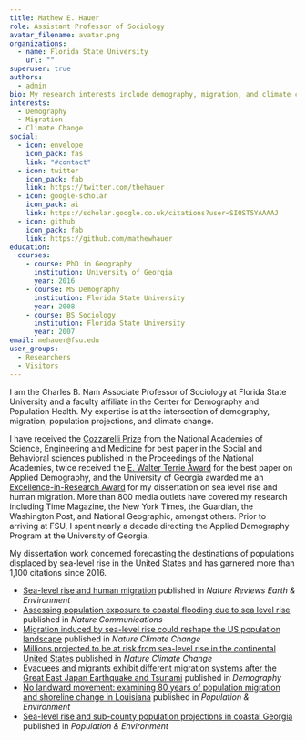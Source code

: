 ```yaml
---
title: Mathew E. Hauer
role: Assistant Professor of Sociology
avatar_filename: avatar.png
organizations:
  - name: Florida State University
    url: ""
superuser: true
authors:
  - admin
bio: My research interests include demography, migration, and climate change.
interests:
  - Demography
  - Migration
  - Climate Change
social:
  - icon: envelope
    icon_pack: fas
    link: "#contact"
  - icon: twitter
    icon_pack: fab
    link: https://twitter.com/thehauer
  - icon: google-scholar
    icon_pack: ai
    link: https://scholar.google.co.uk/citations?user=SI0ST5YAAAAJ
  - icon: github
    icon_pack: fab
    link: https://github.com/mathewhauer
education:
  courses:
    - course: PhD in Geography
      institution: University of Georgia
      year: 2016
    - course: MS Demography
      institution: Florida State University
      year: 2008
    - course: BS Sociology
      institution: Florida State University
      year: 2007
email: mehauer@fsu.edu
user_groups:
  - Researchers
  - Visitors
---
```

I am the Charles B. Nam Associate Professor of Sociology at Florida State University and a faculty affiliate in the Center for Demography and Population Health. My expertise is at the intersection of demography, migration, population projections, and climate change. 

I have received the [Cozzarelli Prize](http://www.nasonline.org/news-and-multimedia/news/pnas-cozzarelli-2022.html) from the National Academies of Science, Engineering and Medicine for best paper in the Social and Behavioral sciences published in the Proceedings of the National Academies, twice received the [E. Walter Terrie Award](https://www.sda-demography.org/Terrie-Award) for the best paper on Applied Demography, and the University of Georgia awarded me an [Excellence-in-Research Award](https://research.uga.edu/research-awards/award-recipients/graduate-student-excellence-in-research-award/) for my dissertation on sea level rise and human migration. More than 800 media outlets have covered my research including Time Magazine, the New York Times, the Guardian, the Washington Post, and National Geographic, amongst others. Prior to arriving at FSU, I spent nearly a decade directing the Applied Demography Program at the University of Georgia.

My dissertation work concerned forecasting the destinations of populations displaced by sea-level rise in the United States and has garnered more than 1,100 citations since 2016.

- [Sea-level rise and human migration](https://www.nature.com/articles/s43017-019-0002-9) published in *Nature Reviews Earth & Environment*
- [Assessing population exposure to coastal flooding due to sea level rise](https://www.nature.com/articles/s41467-021-27260-1) published in *Nature Communications*
- [Migration induced by sea-level rise could reshape the US population landscape](https://www.nature.com/articles/nclimate3271) published in *Nature Climate Change*
- [Millions projected to be at risk from sea-level rise in the continental United States](https://www.nature.com/articles/nclimate2961) published in *Nature Climate Change*
- [Evacuees and migrants exhibit different migration systems after the Great East Japan Earthquake and Tsunami](https://read.dukeupress.edu/demography/article/57/4/1437/168106/Evacuees-and-Migrants-Exhibit-Different-Migration) published in *Demography*
- [No landward movement: examining 80 years of population migration and shoreline change in Louisiana](https://link.springer.com/article/10.1007/s11111-019-00315-8) published in *Population & Environment*
- [Sea-level rise and sub-county population projections in coastal Georgia](https://link.springer.com/article/10.1007/s11111-015-0233-8) published in *Population & Environment*






